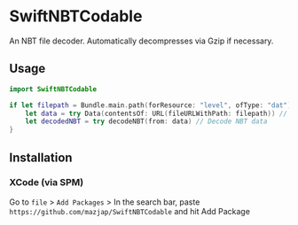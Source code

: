 # SwiftNBTCodable

An NBT file decoder. Automatically decompresses via Gzip if necessary.

## Usage

```swift
import SwiftNBTCodable

if let filepath = Bundle.main.path(forResource: "level", ofType: "dat") { // Get file's path from bundle
    let data = try Data(contentsOf: URL(fileURLWithPath: filepath)) // Get file's data from path
    let decodedNBT = try decodeNBT(from: data) // Decode NBT data
}
```

## Installation

### XCode (via SPM)

Go to `file` > `Add Packages` > In the search bar, paste `https://github.com/mazjap/SwiftNBTCodable` and hit Add Package
